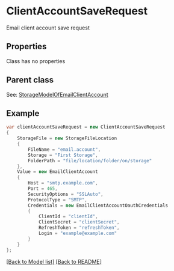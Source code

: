 # ClientAccountSaveRequest
Email client account save request             

## Properties
Class has no properties

## Parent class

See: [StorageModelOfEmailClientAccount](StorageModelOfEmailClientAccount.md)

## Example
```csharp
var clientAccountSaveRequest = new ClientAccountSaveRequest
{
    StorageFile = new StorageFileLocation
    {
        FileName = "email.account",
        Storage = "First Storage",
        FolderPath = "file/location/folder/on/storage"
    },
    Value = new EmailClientAccount
    {
        Host = "smtp.example.com",
        Port = 465,
        SecurityOptions = "SSLAuto",
        ProtocolType = "SMTP",
        Credentials = new EmailClientAccountOauthCredentials
        {
            ClientId = "clientId",
            ClientSecret = "clientSecret",
            RefreshToken = "refreshToken",
            Login = "example@example.com"
        }
    }
};
```

[[Back to Model list]](Models.md) [[Back to README]](README.md)

